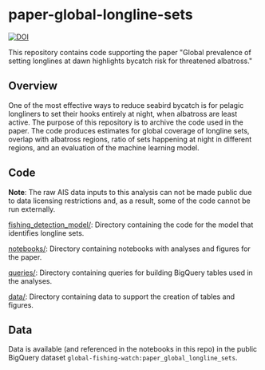 # paper-global-longline-sets
[![DOI](https://zenodo.org/badge/520293839.svg)](https://zenodo.org/badge/latestdoi/520293839)


This repository contains code supporting the paper "Global prevalence of setting longlines at dawn highlights bycatch risk for threatened albatross." 

## Overview
One of the most effective ways to reduce seabird bycatch is for pelagic longliners to set their hooks entirely at night, when albatross are least active. The purpose of this repository is to archive the code used in the paper. The code produces estimates for global coverage of longline sets, overlap with albatross regions, ratio of sets happening at night in different regions, and an evaluation of the machine learning model.


## Code

**Note**: The raw AIS data inputs to this analysis can not be made public due to data licensing restrictions and, as a result, some of the code cannot be run externally.

[fishing_detection_model/](fishing_detection_model/): Directory containing the code for the model that identifies longline sets.

[notebooks/](notebooks/): Directory containing notebooks with analyses and figures for the paper.

[queries/](queries/): Directory containing queries for building BigQuery tables used in the analyses.

[data/](data/): Directory containing data to support the creation of tables and figures.

## Data

Data is available (and referenced in the notebooks in this repo) in the public BigQuery dataset `global-fishing-watch:paper_global_longline_sets`.

```python

```
